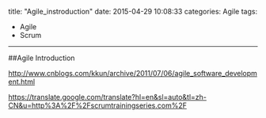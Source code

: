title: "Agile_instroduction"
date: 2015-04-29 10:08:33
categories: Agile
tags:
  - Agile
  - Scrum
---
##Agile Introduction

http://www.cnblogs.com/kkun/archive/2011/07/06/agile_software_development.html

https://translate.google.com/translate?hl=en&sl=auto&tl=zh-CN&u=http%3A%2F%2Fscrumtrainingseries.com%2F
